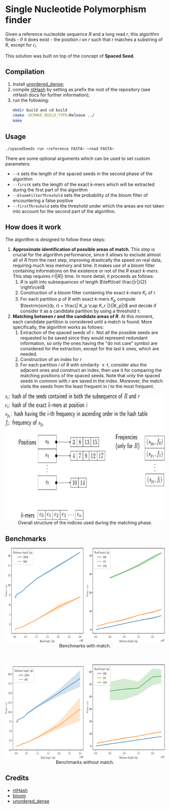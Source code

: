 
# Single Nucleotide Polymorphism finder

Given a reference nucleotide sequence $R$ and a long read $r$, this algorithm finds - if it does exist - the position $i$ on $r$ such that $r$ matches a substring of $R$, except for $r_i$.

This solution was built on top of the concept of **Spaced Seed**.

## Compilation
1. Install [unordered_dense](https://github.com/martinus/unordered_dense);
2. compile [ntHash](https://github.com/bcgsc/ntHash) by setting as prefix the root of the repository (see ntHash docs for further information);
3. run the following:
   ```bash
   mkdir build and cd build
   cmake -DCMAKE_BUILD_TYPE=Release ../
   make
   ```

## Usage

```bash
./spacedSeeds run <reference FASTA> <read FASTA>
```

There are some optional arguments which can be used to set custom parameters:
* `--k` sets the length of the spaced seeds in the second phase of the algorithm
* `--firstK` sets the length of the exact k-mers which will be extracted during the first part of the algorithm
* `--bloomFilterThreshold` sets the probability of the bloom filter of encountering a false positive
* `--firstThreshold` sets the threshold under which the areas are not taken into account for the second part of the algorithm.



## How does it work
The algorithm is designed to follow these steps:
1. **Approximate identification of possible areas of match**. This step is crucial for the algorithm performance, since it allows to exclude almost all of $R$ from the next step, improving drastically the speed on real data, requiring much less memory and time. It makes use of a bloom filter containing informations on the existence or not of the $R$ exact $k$-$mers$. This step requires $\mathcal{O}(|R|)$ time. In more detail, it proceeds as follows:
    1.  $R$ is split into subsequences of length $\left\lceil \frac{|r|}{2} \right\rceil$
    2.  Construction of a bloom filter containing the exact $k$-$mers$ $K_r$ of $r$
    3. For each partition $p$ of $R$ with exact k-mers $K_p$ compute $\textrm{sim}(b, r) = \frac{|  K_p \cap K_r  |}{|K_p|}$ and decide if consider it as a candidate partition by using a threshold $\tau$.
2. **Matching between $r$ and the candidate areas of $R$**. At this moment, each candidate partition is considered until a match is found. More specifically, the algorithm works as follows:
    1. Extraction of the spaced seeds of $r$. Not all the possible seeds are requested to be saved since they would represent redundant information, so only the ones having the "do not care" symbol are considered for the extraction, except for the last $k$ ones, which are needed.
    2. Construction of an index for $r$
    3. For each partition $i$ of $R$ with similarity $\geq \tau$, consider also the adjacent ones and construct an index, then use it for comparing the matching positions of the spaced seeds. Note that only the spaced seeds in common with $r$ are saved in the index. Moreover, the match visits the seeds from the least frequent in $i$ to the most frequent.



<div style="text-align: center;">
  <img
  src="img/indices.svg" alt="Indices" style="display: block; height: 400px; margin: auto; padding: 0">


  <figcaption>Overall structure of the indices used during the matching phase.</figcaption>
</div>

## Benchmarks 

<div style="text-align: center;">
  <img
  src="img/benchmarkWithMatch.svg" alt="Benchmarks with match" style="display: block; height: 300px; margin: auto; padding: 0">
  <figcaption>Benchmarks with match.</figcaption>
</div>
<br/><br/><br/>
<div style="text-align: center;">
  <img
  src="img/benchmarkWithoutMatch.svg" alt="Benchmarks without match" style="display: block; height: 300px; margin: auto; padding: 0">
  <figcaption>Benchmarks without match.</figcaption>
</div>

## Credits

* [ntHash](https://github.com/bcgsc/ntHash)
* [bloom](https://github.com/ArashPartow/bloom)
* [unordered_dense](https://github.com/martinus/unordered_dense)